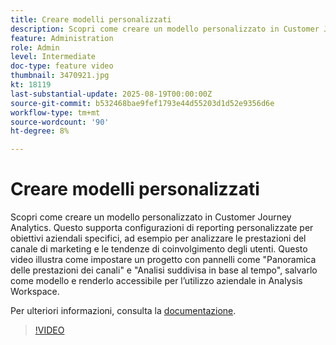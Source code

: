 ```yaml
---
title: Creare modelli personalizzati
description: Scopri come creare un modello personalizzato in Customer Journey Analytics.
feature: Administration
role: Admin
level: Intermediate
doc-type: feature video
thumbnail: 3470921.jpg
kt: 18119
last-substantial-update: 2025-08-19T00:00:00Z
source-git-commit: b532468bae9fef1793e44d55203d1d52e9356d6e
workflow-type: tm+mt
source-wordcount: '90'
ht-degree: 8%

---
```


# Creare modelli personalizzati

Scopri come creare un modello personalizzato in Customer Journey Analytics. Questo supporta configurazioni di reporting personalizzate per obiettivi aziendali specifici, ad esempio per analizzare le prestazioni del canale di marketing e le tendenze di coinvolgimento degli utenti. Questo video illustra come impostare un progetto con pannelli come &quot;Panoramica delle prestazioni dei canali&quot; e &quot;Analisi suddivisa in base al tempo&quot;, salvarlo come modello e renderlo accessibile per l’utilizzo aziendale in Analysis Workspace.

Per ulteriori informazioni, consulta la [documentazione](https://experienceleague.adobe.com/it/docs/analytics-platform/using/cja-workspace/templates/create-templates).

>[!VIDEO](https://video.tv.adobe.com/v/3470921/?learn=on)

